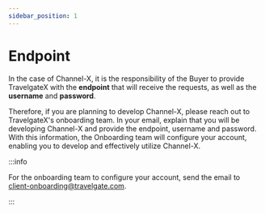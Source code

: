 ```yaml
---
sidebar_position: 1
---
```


# Endpoint

In the case of Channel-X, it is the responsibility of the Buyer to provide TravelgateX with the **endpoint** that will receive the requests, as well as the **username** and **password**.

Therefore, if you are planning to develop Channel-X, please reach out to TravelgateX's onboarding team. In your email, explain that you will be developing Channel-X and provide the endpoint, username and password. With this information, the Onboarding team will configure your account, enabling you to develop and effectively utilize Channel-X.

:::info

For the onboarding team to configure your account, send the email to client-onboarding@travelgate.com.

:::